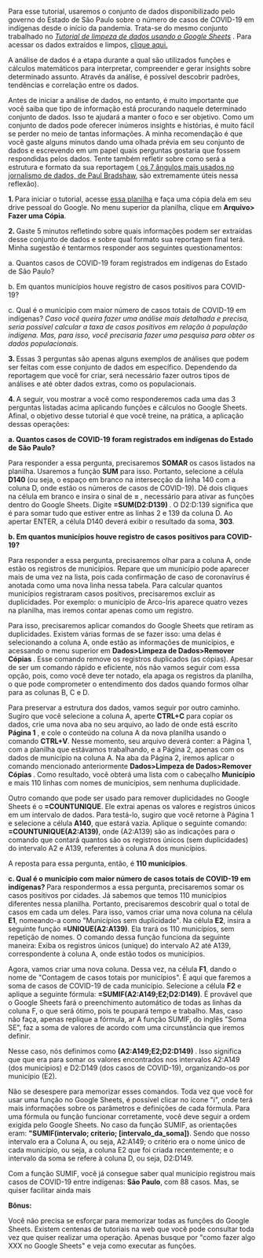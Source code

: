 Para esse tutorial, usaremos o conjunto de dados disponibilizado pelo governo do Estado de São Paulo sobre o número de casos de COVID-19 em indígenas desde o início da pandemia. Trata-se do mesmo conjunto trabalhado no <i> <a href="https://github.com/biafarrugia/Jornalismo_de_Dados_FAAP/blob/main/Tutorial%20de%20limpeza%20de%20dados%20usando%20o%20Google%20Sheets.md"> Tutorial de limpeza de dados usando o Google Sheets</a> </i>. Para acessar os dados extraídos e limpos, <a href="https://docs.google.com/spreadsheets/d/1qPqoMIhYfk6YM20AlMv5-TRyHJ75x2pGCJSZKlWCCU4/edit?usp=sharing"> clique aqui. </a> 
<p> A análise de dados é a etapa durante a qual são utilizados funções e cálculos matemáticos para interpretar, compreender e gerar insights sobre determinado assunto. Através da análise, é possível descobrir padrões, tendências e correlação entre os dados. 
<p> Antes de iniciar a análise de dados, no entanto, é muito importante que você saiba que tipo de informação está procurando naquele determinado conjunto de dados. Isso te ajudará a manter o foco e ser objetivo. Como um conjunto de dados pode oferecer inúmeros insights e histórias, é muito fácil se perder no meio de tantas informações. A minha recomendação é que você gaste alguns minutos dando uma olhada prévia em seu conjunto de dados e escrevendo em um papel quais perguntas gostaria que fossem respondidas pelos dados. Tente também refletir sobre como será a estrutura e formato da sua reportagem (<a href="https://onlinejournalismblog.com/2021/06/08/os-angulos-mais-usados-por-jornalistas-para-contar-historias-com-dados/"> os 7 ângulos mais usados no jornalismo de dados, de Paul Bradshaw</a>, são extremamente úteis nessa reflexão). 
<p> <b> 1. </b> Para iniciar o tutorial, acesse <a href="https://docs.google.com/spreadsheets/d/1qPqoMIhYfk6YM20AlMv5-TRyHJ75x2pGCJSZKlWCCU4/edit?usp=sharing"> essa planilha</a> e  faça uma cópia dela em seu drive pessoal do Google. No menu superior da planilha, clique em <b> Arquivo> Fazer uma Cópia</b>.
<p> <b> 2. </b> Gaste 5 minutos refletindo sobre quais informações podem ser extraídas desse conjunto de dados e sobre qual formato sua reportagem final terá. Minha sugestão é tentarmos responder aos seguintes questionamentos: 
  <p> a. Quantos casos de COVID-19 foram registrados em indígenas do Estado de São Paulo?
  <p> b. Em quantos municípios houve registro de casos positivos para COVID-19?
  <p> c. Qual é o município com maior número de casos totais de COVID-19 em indígenas? <i> Caso você queira fazer uma análise mais detalhada e precisa, seria possível calcular a taxa de casos positivos em relação à população indígena. Mas, para isso, você precisaria fazer uma pesquisa para obter os dados populacionais. </i>
  
<p> <b> 3. </b>  Essas 3 perguntas são apenas alguns exemplos de análises que podem ser feitas com esse conjunto de dados em específico. Dependendo da reportagem que você for criar, será necessário fazer outros tipos de análises e até obter dados extras, como os populacionais.
<p> <b> 4. </b> A seguir, vou mostrar a você como responderemos cada uma das 3 perguntas listadas acima aplicando funções e cálculos no Google Sheets. Afinal, o objetivo desse tutorial é que você treine, na prática, a aplicação dessas operações:
   <p> <b> a. Quantos casos de COVID-19 foram registrados em indígenas do Estado de São Paulo? </b>
<p> Para responder a essa pergunta, precisaremos <b> SOMAR </b> os casos listados na planilha. Usaremos a função <b> SUM</b> para isso. Portanto, selecione a célula <b> D140 </b> (ou seja, o espaço em branco na intersecção da linha 140 com a coluna D, onde estão os números de casos de COVID-19). Dê dois cliques na célula em branco e insira o sinal de <b> = </b>, necessário para ativar as funções dentro do Google Sheets. Digite <b> =SUM(D2:D139) </b>. O D2:D:139 significa que é para somar tudo que estiver entre as linhas 2 e 139 da coluna D. Ao apertar ENTER, a célula D140 deverá exibir o resultado da soma, <b> 303</b>.
   <p> <b> b. Em quantos municípios houve registro de casos positivos para COVID-19? </b>
  <p> Para responder a essa pergunta, precisaremos olhar para a coluna A, onde estão os registros de municípios. Repare que um município pode aparecer mais de uma vez na lista, pois cada confirmação de caso de coronavírus é anotada como uma nova linha nessa tabela. Para calcular quantos municípios registraram casos positivos, precisaremos excluir as duplicidades. Por exemplo: o município de Arco-Íris aparece quatro vezes na planilha, mas iremos contar apenas como um registro. 
    <p> Para isso, precisaremos aplicar comandos do Google Sheets que retiram as duplicidades. Existem várias formas de se fazer isso: uma delas é selecionando a coluna A, onde estão as informações de municípios, e acessando o menu superior em <b> Dados>Limpeza de Dados>Remover Cópias </b>. Esse comando remove os registros duplicados (as cópias). Apesar de ser um comando rápido e eficiente, nós não vamos seguir com essa opção, pois, como você deve ter notado, ela apaga os registros da planilha, o que pode comprometer o entendimento dos dados quando formos olhar para as colunas B, C e D. 
    <p> Para preservar a estrutura dos dados, vamos seguir por outro caminho. Sugiro que você selecione a coluna A, aperte <b> CTRL+C</b> para copiar os dados, crie uma nova aba no seu arquivo, ao lado de onde está escrito <b> Página 1 </b>, e cole o conteúdo na coluna A da nova planilha usando o comando <b> CTRL+V</b>. Nesse momento, seu arquivo deverá conter: a Página 1, com a  planilha que estávamos trabalhando, e a Página 2, apenas com os dados de município na coluna A. Na aba da Página 2, iremos aplicar o comando mencionado anteriormente <b> Dados>Limpeza de Dados>Remover Cópias </b>. Como resultado, você obterá uma lista com o cabeçalho <b>Município</b> e mais 110 linhas com nomes de municípios, sem nenhuma duplicidade.
<p> Outro comando que pode ser usado para remover duplicidades no Google Sheets é o <b>=COUNTUNIQUE</b>. Ele extrai apenas os valores e registros únicos em um intervalo de dados. Para testá-lo, sugiro que você retorne à Página 1 e selecione a célula <b> A140</b>, que estará vazia. Aplique o seguinte comando: <b>=COUNTUNIQUE(A2:A139)</b>, onde (A2:A139) são as indicações para o comando que contará quantos são os registros únicos (sem duplicidades) do intervalo A2 e A139, referentes à coluna A dos municípios. 
<p> A reposta para essa pergunta, então, é <b> 110 municípios</b>.
<p> <b> c. Qual é o município com maior número de casos totais de COVID-19 em indígenas? </b> 
Para respondermos a essa pergunta, precisaremos somar os casos positivos por cidades. Já sabemos que temos 110 municípios diferentes nessa planilha. Portanto, precisaremos descobrir qual o total de casos em cada um deles. Para isso, vamos criar uma nova coluna na célula <b>E1</b>, nomeando-a como "Municípios sem duplicidade". Na célula <b>E2</b>, insira a seguinte função <b>=UNIQUE(A2:A139)</b>. Ela trará os 110 municípíos, sem repetição de nomes. O comando dessa função funciona da seguinte maneira: Exiba os registros únicos (unique) do intervalo A2 até A139, correspondente à coluna A, onde estão todos os municípios.
  
<p> Agora, vamos criar uma nova coluna. Dessa vez, na célula <b>F1</b>, dando o nome de "Contagem de casos totais por municípios". É aqui que faremos a soma de casos de COVID-19 de cada município. Selecione a célula <b>F2</b> e aplique a seguinte fórmula: <b> =SUMIF(A2:A149;E2;D2:D149)</b>. É provável que o Google Sheets fará o preenchimento automático de todas as linhas da coluna F, o que será ótimo, pois te poupará tempo e trabalho. Mas, caso não faça, apenas replique a fórmula, ar A função SUMIF, do inglês "Soma SE", faz a soma de valores de acordo com uma circunstância que iremos definir.
  <p> Nesse caso, nós definimos como <b>(A2:A149;E2;D2:D149) </b>. Isso significa que que era para somar os valores encontrados nos intervalos A2:A149 (dos municípios) e D2:D149 (dos casos de COVID-19), organizando-os por município (E2).
    <p> Não se desespere para memorizar esses comandos. Toda vez que você for usar uma função no Google Sheets, é possível clicar no ícone "i", onde terá mais informações sobre os parâmetros e definições de cada fórmula. Para uma fórmula ou função funcionar corretamente, você deve seguir a ordem exigida pelo Google Sheets. No caso da função SUMIF, as orientações eram: <b>"SUMIF(intervalo; criterio; [intervalo_da_soma])</b>.  Sendo que nosso intervalo era a Coluna A, ou seja, A2:A149; o critério era o nome único de cada município, ou seja, a coluna E2 que foi criada recentemente; e o intervalo da soma se refere à coluna D, ou seja, D2:D149.
  <p> Com a função SUMIF, você já consegue saber qual município registrou mais casos de COVID-19 entre indígenas: <b>São Paulo</b>, com 88 casos. 
    Mas, se quiser facilitar ainda mais
  
<p> <b> Bônus:</b>
<p> Você não precisa se esforçar para memorizar todas as funções do Google Sheets. Existem centenas de tutoriais na web que você pode consultar toda vez que quiser realizar uma operação. Apenas busque por "como fazer algo XXX no Google Sheets" e veja como executar as funções.
